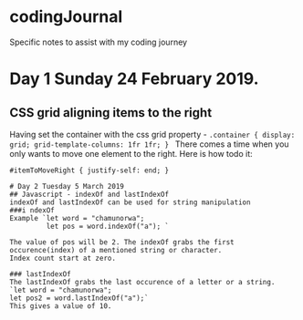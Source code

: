 # codingJournal
Specific notes to assist with my coding journey
# Day 1 Sunday 24 February 2019.
## CSS grid aligning items to the right
Having set the container with the css grid property - 
`.container {
     display: grid;
     grid-template-columns: 1fr 1fr;
     } `
There comes a time when you only wants to move one element to the right.
Here is how todo it:

`#itemToMoveRight {
    justify-self: end;
    } `
      
    # Day 2 Tuesday 5 March 2019
    ## Javascript - indexOf and lastIndexOf 
    indexOf and lastIndexOf can be used for string manipulation
    ###i ndexOf
    Example `let word = "chamunorwa";
             let pos = word.indexOf("a"); `
             
    The value of pos will be 2. The indexOf grabs the first occurence(index) of a mentioned string or character.
    Index count start at zero.
    
    ### lastIndexOf
    The lastIndexOf grabs the last occurence of a letter or a string.
    `let word = "chamunorwa";
    let pos2 = word.lastIndexOf("a");`
    This gives a value of 10.    
    
    
          
